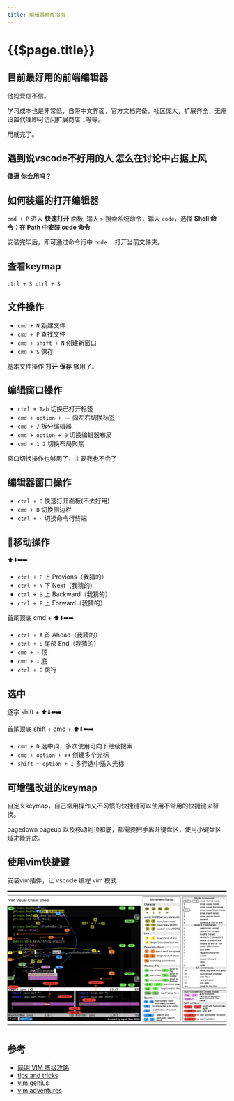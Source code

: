 ```yaml
---
title: 编辑器修炼指南
---
```


# {{$page.title}}

## 目前最好用的前端编辑器

他妈爱信不信。

学习成本也是非常低，自带中文界面，官方文档完备，社区庞大，扩展齐全，无需设置代理即可访问扩展商店...等等。

用就完了。

## 遇到说vscode不好用的人 怎么在讨论中占据上风

**傻逼 你会用吗？**

## 如何装逼的打开编辑器

`cmd + P` 进入 __快速打开__ 面板, 输入 `>` 搜索系统命令，输入 `code`，选择 __Shell 命令：在 Path 中安装 code 命令__

安装完毕后，即可通过命令行中 `code .` 打开当前文件夹。

## 查看keymap

`ctrl + S ctrl + S`

## 文件操作

+ `cmd + N` 新建文件
+ `cmd + P` 查找文件
+ `cmd + shift + N` 创建新窗口
+ `cmd + S` 保存

基本文件操作 __打开__ __保存__ 够用了。

## 编辑窗口操作

+ `ctrl + Tab` 切换已打开标签
+ `cmd + option + ⬅️➡️` 向左右切换标签
+ `cmd + /` 拆分编辑器
+ `cmd + option + 0` 切换编辑器布局
+ `cmd + 1 2` 切换布局聚焦

窗口切换操作也够用了，主要我也不会了

## 编辑器窗口操作

+ `ctrl + Q` 快速打开面板(不太好用)
+ `cmd + B` 切换侧边栏
+ `ctrl + ~` 切换命令行终端

## 移动操作

⬆️⬇️⬅️➡️

+ `ctrl + P` 上 Previons（我猜的）
+ `ctrl + N` 下 Next（我猜的）
+ `ctrl + B` 上 Backward（我猜的）
+ `ctrl + F` 上 Forward（我猜的）

首尾顶底 cmd + ⬆️⬇️⬅️➡️

+ `ctrl + A` 首 Ahead（我猜的）
+ `ctrl + E` 尾部 End（我猜的）
+ `cmd + ⬆️` 顶
+ `cmd + ⬇️` 底
+ `ctrl + G` 跳行

## 选中

逐字 shift + ⬆️⬇️⬅️➡️

首尾顶底 shift + cmd + ⬆️⬇️⬅️➡️

+ `cmd + D` 选中词，多次使用可向下继续搜索
+ `cmd + option + ⬆️⬇️` 创建多个光标
+ `shift + option + I` 多行选中插入光标

## 可增强改进的keymap

自定义keymap，自己常用操作又不习惯的快捷键可以使用不常用的快捷键来替换。

pagedown pageup 以及移动到顶和底，都需要把手离开键盘区，使用小键盘区域才能完成。

## 使用vim快捷键

安装vim插件，让 vscode 编程 vim 模式

![vim 快捷键](./vim-keymap.jpg)

## 参考

+ [简明 VIM 练级攻略](https://coolshell.cn/articles/5426.html)
+ [tips and tricks](https://code.visualstudio.com/docs/getstarted/tips-and-tricks)
+ [vim genius](http://vimgenius.com)
+ [vim adventures](https://vim-adventures.com/)
